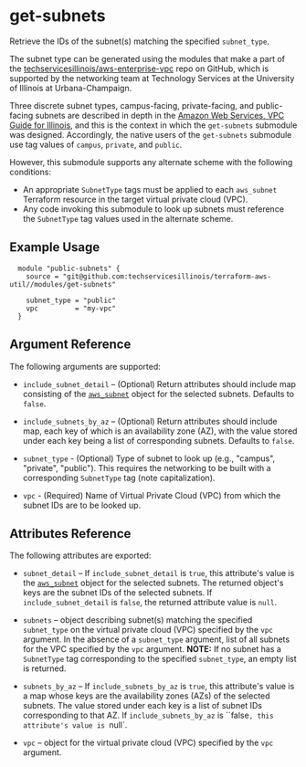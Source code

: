 # get-subnets

Retrieve the IDs of the subnet(s) matching the specified `subnet_type`.

The subnet type can be generated using the modules that make a part of the [techservicesillinois/aws-enterprise-vpc](https://github.com/techservicesillinois/aws-enterprise-vpc) repo on GitHub, which is supported by the networking team at Technology Services at the University of Illinois at Urbana-Champaign.

Three discrete subnet types, campus-facing, private-facing, and public-facing subnets
are described in depth in the [Amazon Web Services, VPC Guide for Illinois](https://answers.uillinois.edu/illinois/page.php?id=71015), and this is the context in which the `get-subnets` submodule was designed. Accordingly, the native users of the `get-subnets` submodule use tag values of `campus`, `private`, and `public`.

However, this submodule supports any alternate scheme with the following conditions:

* An appropriate `SubnetType` tags must be applied to each `aws_subnet` Terraform resource in the target virtual private cloud (VPC).
* Any code invoking this submodule to look up subnets must reference the `SubnetType` tag values used in the alternate scheme.

Example Usage
-----------------

```hcl
  module "public-subnets" {
    source = "git@github.com:techservicesillinois/terraform-aws-util//modules/get-subnets"
  
    subnet_type = "public"
    vpc         = "my-vpc"
  }
```

Argument Reference
-----------------

The following arguments are supported:

* `include_subnet_detail` – (Optional) Return attributes should include map consisting of the [`aws_subnet`](https://registry.terraform.io/providers/hashicorp/aws/latest/docs/resources/subnet) object for the selected subnets. Defaults to `false`.

* `include_subnets_by_az` – (Optional) Return attributes should include map, each key of which is an availability zone (AZ), with the value stored under each key being a list of corresponding subnets. Defaults to `false`.

* `subnet_type` - (Optional) Type of subnet to look up (e.g., "campus", "private", "public"). This requires the networking to be built with a corresponding `SubnetType` tag (note capitalization).

* `vpc` - (Required) Name of Virtual Private Cloud (VPC) from which the subnet IDs are to be looked up.

Attributes Reference
--------------------

The following attributes are exported:

* `subnet_detail` – If `include_subnet_detail` is `true`, this attribute's value is the [`aws_subnet`](https://registry.terraform.io/providers/hashicorp/aws/latest/docs/resources/subnet) object for the selected subnets. The returned object's keys are the subnet IDs of the selected subnets. If `include_subnet_detail` is `false`, the returned attribute value is `null`.

* `subnets` – object describing subnet(s) matching the specified `subnet_type` on the virtual private cloud (VPC) specified by the `vpc` argument. In the absence of a `subnet_type` argument, list of all subnets for the VPC specified by the `vpc` argument.
**NOTE:** If no subnet has a `SubnetType` tag corresponding to the specified `subnet_type`, an empty list is returned.

* `subnets_by_az` – If `include_subnets_by_az` is `true`, this attribute's value is a map whose keys are the availability zones (AZs) of the selected subnets. The value stored under each key is a list of subnet IDs corresponding to that AZ. If `include_subnets_by_az` is ``false`, this attribute's value is `null`.

* `vpc` – object for the virtual private cloud (VPC) specified by the `vpc` argument.
